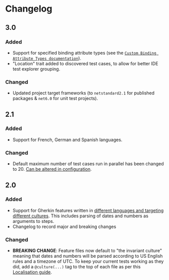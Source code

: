 # Changelog

## 3.0

### Added

* Support for specified binding attribute types (see the [`Custom Binding Attribute Types documentation`](./docs/CustomBindingAttributeTypes.md)).
* "Location" trait added to discovered test cases, to allow for better IDE test explorer grouping.

### Changed

* Updated project target frameworks (to `netstandard2.1` for published packages & `net6.0` for unit test projects).

## 2.1

### Added

* Support for French, German and Spanish languages.

### Changed

* Default maximum number of test cases run in parallel has been changed to 20. [Can be altered in configuration](docs/Configuration.md).

## 2.0

### Added

* Support for Gherkin features written in [different languages and targeting different cultures](docs/Localisation.md).  This includes parsing of dates and numbers as arguments to steps.
* Changelog to record major and breaking changes

### Changed

* **BREAKING CHANGE**: Feature files now default to "the invariant culture" meaning that dates and numbers will be parsed according to US English rules and a timezone of UTC.  To keep your current tests working as they did, add a `@culture(...)` tag to the top of each file as per this [Localisation guide](docs/Localisation.md).